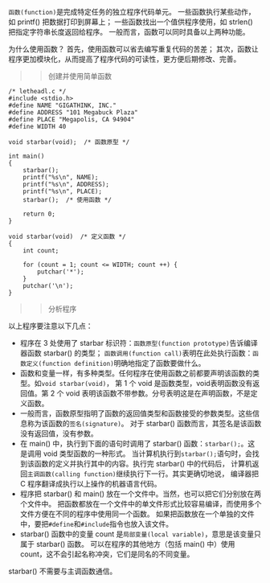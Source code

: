 > 

`函数(function)`是完成特定任务的独立程序代码单元。
一些函数执行某些动作，如 printf() 把数据打印到屏幕上；
一些函数找出一个值供程序使用，如 strlen() 把指定字符串长度返回给程序。
一般而言，函数可以同时具备以上两种功能。

为什么使用函数？
首先，使用函数可以省去编写重复代码的苦差；
其次，函数让程序更加模块化，从而提高了程序代码的可读性，更方便后期修改、完善。

>> 创建并使用简单函数
	
```
/* letheadl.c */
#include <stdio.h>
#define NAME "GIGATHINK, INC."
#define ADDRESS "101 Megabuck Plaza"
#define PLACE "Megapolis, CA 94904"
#define WIDTH 40

void starbar(void);  /* 函数原型 */

int main()
{
	starbar();
	printf("%s\n", NAME);
	printf("%s\n", ADDRESS);
	printf("%s\n", PLACE);
	starbar();  /* 使用函数 */

	return 0;
}

void starbar(void)  /* 定义函数 */
{
	int count;

	for (count = 1; count <= WIDTH; count ++) {
		putchar('*');
	}
	putchar('\n');
}
```

>> 分析程序

以上程序要注意以下几点：
* 程序在 3 处使用了 starbar 标识符：`函数原型(function prototype)`告诉编译器函数 starbar() 的类型；
  `函数调用(function call)`表明在此处执行函数：`函数定义(function definition)`明确地指定了函数要做什么。
* 函数和变量一样，有多种类型。任何程序在使用函数之前都要声明该函数的类型。如`void starbar(void)`，
  第 1 个 void 是函数类型，void表明函数没有返回值。第 2 个 void 表明该函数不带参数。分号表明这是在声明函数，不是定义函数。
* 一般而言，函数原型指明了函数的返回值类型和函数接受的参数类型。这些信息称为该函数的`签名(signature)`。
  对于 starbar() 函数而言，其签名是该函数没有返回值，没有参数。
* 在 main() 中，执行到下面的语句时调用了 starbar() 函数：`starbar();`。这是调用 void 类型函数的一种形式。
  当计算机执行到`starbar();`语句时，会找到该函数的定义并执行其中的内容。执行完 starbar() 中的代码后，
  计算机返回`主调函数(calling function)`继续执行下一行。其实更确切地说，
  编译器把 C 程序翻译成执行以上操作的机器语言代码。
* 程序把 starbar() 和 main() 放在一个文件中。当然，也可以把它们分别放在两个文件中。
  把函数都放在一个文件中的单文件形式比较容易编译，而使用多个文件方便在不同的程序中使用同一个函数。
  如果把函数放在一个单独的文件中，要把`#define`和`#include`指令也放入该文件。
* starbar() 函数中的变量 count 是`局部变量(local variable)`，意思是该变量只属于 starbar() 函数。
  可以在程序的其他地方（包括 main() 中）使用 count，这不会引起名称冲突，它们是同名的不同变量。

starbar() 不需要与主调函数通信。
